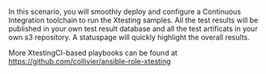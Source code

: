 In this scenario, you will smoothly deploy and configure a Continuous
Integration toolchain to run the Xtesting samples. All the test results will be
published in your own test result database and all the test artificats in your
own s3 repository. A statuspage will quickly highlight the overall results.

More XtestingCI-based playbooks can be found at
https://github.com/collivier/ansible-role-xtesting
